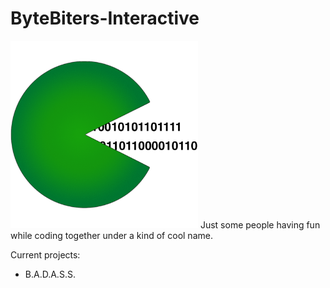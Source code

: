# ByteBiters-Interactive
<img src="https://github.com/ByteBiters-Interactive/.github/blob/51dfaca2f12150b7df53bace014d1f9234d722fc/profile/pictures/Organization_Logo.png" alt="ByteBiters-Interactive Logo Logo" height="300" width="300"/>
Just some people having fun while coding together under a kind of cool name.

Current projects:
- B.A.D.A.S.S.
